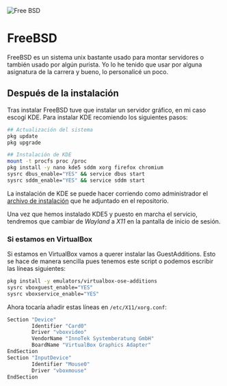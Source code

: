 ![Free BSD](https://img.shields.io/badge/FreeBSD-EE0000?style=for-the-badge&logo=freebsd&logoColor=white)

# FreeBSD

FreeBSD es un sistema unix bastante usado para montar servidores o también usado por algún purista. Yo lo he tenido que usar por alguna asignatura de la carrera y bueno, lo personalicé un poco.

## Después de la instalación

Tras instalar FreeBSD tuve que instalar un servidor gráfico, en mi caso escogí KDE. Para instalar KDE recomiendo los siguientes pasos:

```bash
## Actualización del sistema
pkg update
pkg upgrade
```

```bash
## Instalación de KDE
mount -t procfs proc /proc
pkg install -y nano kde5 sddm xorg firefox chromium
sysrc dbus_enable="YES" && service dbus start
sysrc sddm_enable="YES" && service sddm start
```

La instalación de KDE se puede hacer corriendo como administrador el [archivo de instalación](install_files/install_kde5.sh) que he adjuntado en el repositorio.

Una vez que hemos instalado KDE5 y puesto en marcha el servicio, tendremos que cambiar de _Wayland_ a _X11_ en la pantalla de inicio de sesión.

### Si estamos en VirtualBox

Si estamos en VirtualBox vamos a querer instalar las GuestAdditions. Esto se hace de manera sencilla pues tenemos este script o podemos escribir las líneas siguientes:

```bash
pkg install -y emulators/virtualbox-ose-additions
sysrc vboxguest_enable="YES"
sysrc vboxservice_enable="YES"
```

Ahora tocaría añadir estas líneas en ```/etc/X11/xorg.conf```:

```bash
Section "Device"
        Identifier "Card0"
        Driver "vboxvideo"
        VendorName "InnoTek Systemberatung GmbH"
        BoardName "VirtualBox Graphics Adapter"
EndSection
Section "InputDevice"
        Identifier "Mouse0"
        Driver "vboxmouse"
EndSection
```

